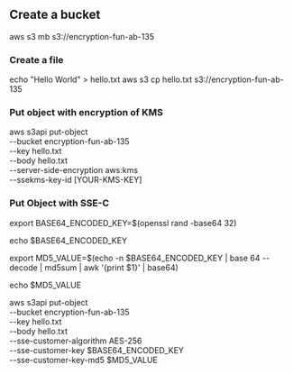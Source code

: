 ## Create a bucket

aws s3 mb s3://encryption-fun-ab-135

### Create a file

echo "Hello World" > hello.txt
aws s3 cp hello.txt s3://encryption-fun-ab-135

### Put object with encryption of KMS

aws s3api put-object \
--bucket encryption-fun-ab-135 \
--key hello.txt \
--body hello.txt \
--server-side-encryption aws:kms \
--ssekms-key-id [YOUR-KMS-KEY]

### Put Object with SSE-C

export BASE64_ENCODED_KEY=$(openssl rand -base64 32)

echo $BASE64_ENCODED_KEY

export MD5_VALUE=$(echo -n $BASE64_ENCODED_KEY | base 64 --decode | md5sum | awk '{print $1}' | base64)

echo $MD5_VALUE

aws s3api put-object \
--bucket encryption-fun-ab-135 \
--key hello.txt \
--body hello.txt \
--sse-customer-algorithm AES-256 \
--sse-customer-key $BASE64_ENCODED_KEY \
--sse-customer-key-md5 $MD5_VALUE